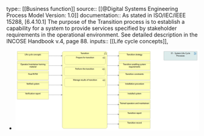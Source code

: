 type:: [[Business function]]
source:: [[@Digital Systems Engineering Process Model Version: 1.0]]
documentation:: As stated in ISO/IEC/IEEE 15288, [6.4.10.1] The purpose of the Transition process is to establish a capability for a system to provide services specified by stakeholder requirements in the operational environment.  See detailed description in the INCOSE Handbook v.4, page 88.
inputs:: [[Life cycle concepts]],

- ![image.png](../assets/image_1689442152014_0.png)